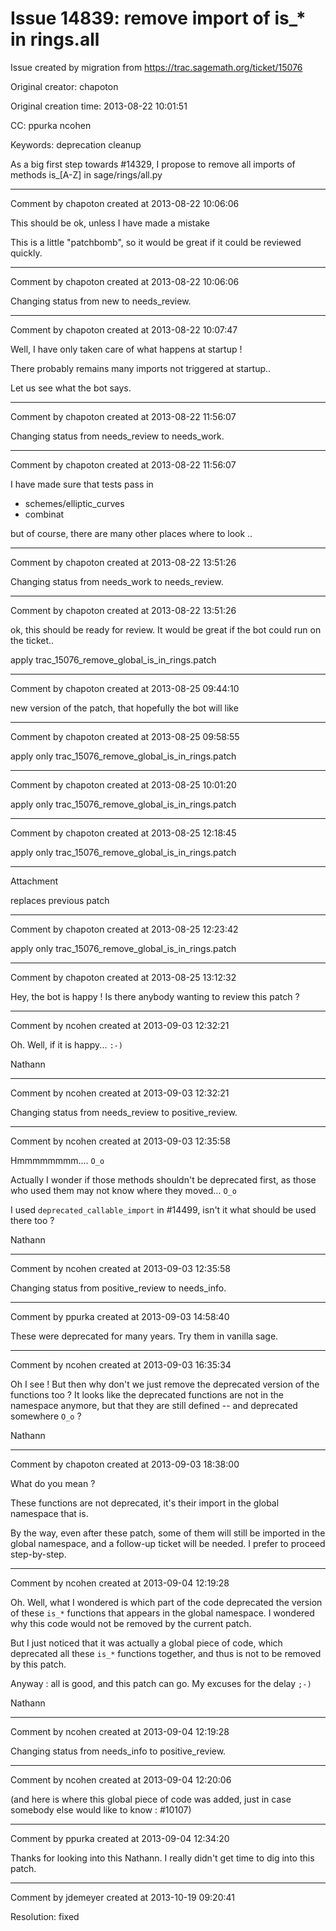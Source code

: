 # Issue 14839: remove import of is_* in rings.all

Issue created by migration from https://trac.sagemath.org/ticket/15076

Original creator: chapoton

Original creation time: 2013-08-22 10:01:51

CC:  ppurka ncohen

Keywords: deprecation cleanup

As a big first step towards #14329, I propose to remove all imports of methods is_[A-Z] in sage/rings/all.py


---

Comment by chapoton created at 2013-08-22 10:06:06

This should be ok, unless I have made a mistake

This is a little "patchbomb", so it would be great if it could be reviewed quickly.


---

Comment by chapoton created at 2013-08-22 10:06:06

Changing status from new to needs_review.


---

Comment by chapoton created at 2013-08-22 10:07:47

Well, I have only taken care of what happens at startup !

There probably remains many imports not triggered at startup.. 

Let us see what the bot says.


---

Comment by chapoton created at 2013-08-22 11:56:07

Changing status from needs_review to needs_work.


---

Comment by chapoton created at 2013-08-22 11:56:07

I have made sure that tests pass in

* schemes/elliptic_curves
* combinat

but of course, there are many other places where to look ..


---

Comment by chapoton created at 2013-08-22 13:51:26

Changing status from needs_work to needs_review.


---

Comment by chapoton created at 2013-08-22 13:51:26

ok, this should be ready for review. It would be great if the bot could run on the ticket..


apply trac_15076_remove_global_is_in_rings.patch


---

Comment by chapoton created at 2013-08-25 09:44:10

new version of the patch, that hopefully the bot will like


---

Comment by chapoton created at 2013-08-25 09:58:55

apply only trac_15076_remove_global_is_in_rings.patch​


---

Comment by chapoton created at 2013-08-25 10:01:20

apply only trac_15076_remove_global_is_in_rings.patch


---

Comment by chapoton created at 2013-08-25 12:18:45

apply only trac_15076_remove_global_is_in_rings.patch


---

Attachment

replaces previous patch


---

Comment by chapoton created at 2013-08-25 12:23:42

apply only trac_15076_remove_global_is_in_rings.patch


---

Comment by chapoton created at 2013-08-25 13:12:32

Hey, the bot is happy ! Is there anybody wanting to review this patch ?


---

Comment by ncohen created at 2013-09-03 12:32:21

Oh. Well, if it is happy... `:-)`

Nathann


---

Comment by ncohen created at 2013-09-03 12:32:21

Changing status from needs_review to positive_review.


---

Comment by ncohen created at 2013-09-03 12:35:58

Hmmmmmmmm.... `O_o`

Actually I wonder if those methods shouldn't be deprecated first, as those who used them may not know where they moved... `O_o`

I used ``deprecated_callable_import`` in #14499, isn't it what should be used there too ?

Nathann


---

Comment by ncohen created at 2013-09-03 12:35:58

Changing status from positive_review to needs_info.


---

Comment by ppurka created at 2013-09-03 14:58:40

These were deprecated for many years. Try them in vanilla sage.


---

Comment by ncohen created at 2013-09-03 16:35:34

Oh I see ! But then why don't we just remove the deprecated version of the functions too ? It looks like the deprecated functions are not in the namespace anymore, but that they are still defined -- and deprecated somewhere `O_o` ?

Nathann


---

Comment by chapoton created at 2013-09-03 18:38:00

What do you mean ?

These functions are not deprecated, it's their import in the global namespace that is.

By the way, even after these patch, some of them will still be imported in the global namespace, and a follow-up ticket will be needed. I prefer to proceed step-by-step.


---

Comment by ncohen created at 2013-09-04 12:19:28

Oh. Well, what I wondered is which part of the code deprecated the version of these `is_*` functions that appears in the global namespace. I wondered why this code would not be removed by the current patch.

But I just noticed that it was actually a global piece of code, which deprecated all these `is_*` functions together, and thus is not to be removed by this patch.

Anyway : all is good, and this patch can go. My excuses for the delay `;-)`

Nathann


---

Comment by ncohen created at 2013-09-04 12:19:28

Changing status from needs_info to positive_review.


---

Comment by ncohen created at 2013-09-04 12:20:06

(and here is where this global piece of code was added, just in case somebody else would like to know : #10107)


---

Comment by ppurka created at 2013-09-04 12:34:20

Thanks for looking into this Nathann. I really didn't get time to dig into this patch.


---

Comment by jdemeyer created at 2013-10-19 09:20:41

Resolution: fixed
